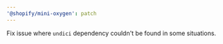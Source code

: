 ```yaml
---
'@shopify/mini-oxygen': patch
---
```


Fix issue where `undici` dependency couldn't be found in some situations.
